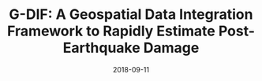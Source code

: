 ---
slug: "ier-nepal"
date: ["2018-09-11"]
status: "published"
tags: ["recovery", "impact", "statistical-modeling","nepal"]
type: "blog"
section: ["contents"]
members: ["sabine-loos"]
project: "Impact models for recovery"
is_featured: false
url: "https://urbanresilience.stanford.edu/news/informing-equitable-disaster-recovery-more-just-economic-losses"
thumbnail: "img/content-b-ier-nepal.jpeg"
title: "G-DIF: A Geospatial Data Integration Framework to Rapidly Estimate Post-Earthquake Damage"
authors: "Sabine Loos"
publication: "Stanford Urban Resilience Initiative"
description: "A framework that employs geostatistical methods to combine multiple sources of building damage data into one estimate."
citation: "Loos, S. (2018). Informing equitable disaster recovery: More than just economic losses. http://urbanresilience.stanford.edu/nepal-recovery/"
abstract: 
---